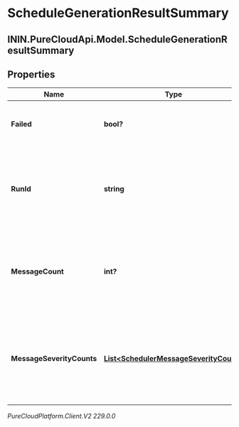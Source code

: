 # ScheduleGenerationResultSummary

## ININ.PureCloudApi.Model.ScheduleGenerationResultSummary

## Properties

|Name | Type | Description | Notes|
|------------ | ------------- | ------------- | -------------|
| **Failed** | **bool?** | Whether the schedule generation run failed | [optional] |
| **RunId** | **string** | The ID of the schedule generation run. Reference this when requesting support | [optional] |
| **MessageCount** | **int?** | The number of schedule generation messages for this schedule generation run | [optional] |
| **MessageSeverityCounts** | [**List&lt;SchedulerMessageSeverityCount&gt;**](SchedulerMessageSeverityCount) | The list of schedule generation message counts by severity for this schedule generation run | [optional] |



_PureCloudPlatform.Client.V2 229.0.0_
